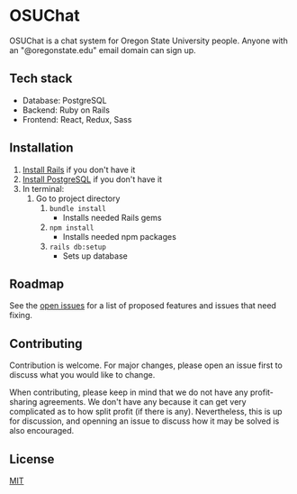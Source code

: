 # OSUChat
OSUChat is a chat system for Oregon State University people. Anyone with an "@oregonstate.edu" email domain can sign up.

## Tech stack
- Database: PostgreSQL
- Backend: Ruby on Rails
- Frontend: React, Redux, Sass

## Installation
1. [Install Rails](http://installrails.com/) if you don't have it
2. [Install PostgreSQL](http://postgresguide.com/setup/install.html) if you don't have it
3. In terminal:
    1. Go to project directory
        1. `bundle install`
            - Installs needed Rails gems
        2. `npm install`
            - Installs needed npm packages
        3. `rails db:setup`
            - Sets up database

## Roadmap
See the [open issues](https://github.com/Hakeemmidan/OSUChat/issues) for a list of proposed features and issues that need fixing.

## Contributing
Contribution is welcome. For major changes, please open an issue first to discuss what you would like to change.

When contributing, please keep in mind that we do not have any profit-sharing agreements. We don't have any because it can get very complicated as to how split profit (if there is any). Nevertheless, this is up for discussion, and openning an issue to discuss how it may be solved is also encouraged.

## License
[MIT](https://choosealicense.com/licenses/mit/)
